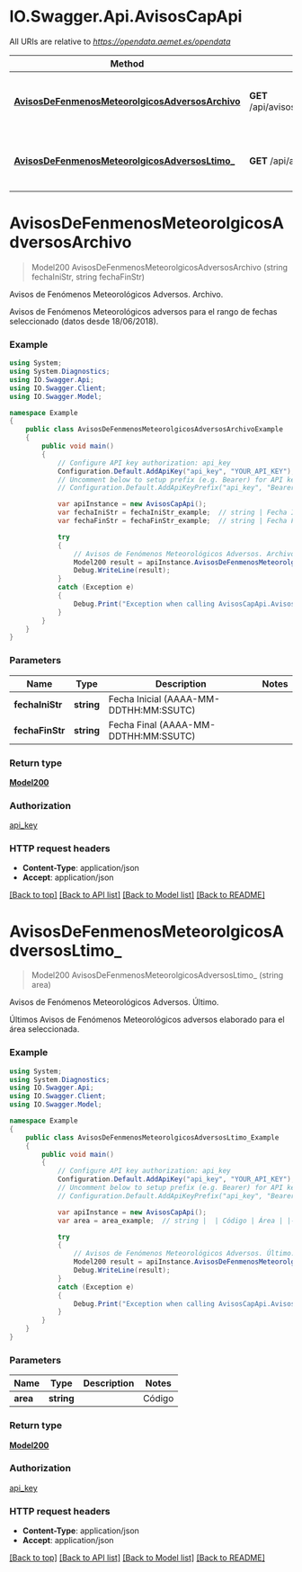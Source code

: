 # IO.Swagger.Api.AvisosCapApi

All URIs are relative to *https://opendata.aemet.es/opendata*

Method | HTTP request | Description
------------- | ------------- | -------------
[**AvisosDeFenmenosMeteorolgicosAdversosArchivo**](AvisosCapApi.md#avisosdefenmenosmeteorolgicosadversosarchivo) | **GET** /api/avisos_cap/archivo/fechaini/{fechaIniStr}/fechafin/{fechaFinStr} | Avisos de Fenómenos Meteorológicos Adversos. Archivo.
[**AvisosDeFenmenosMeteorolgicosAdversosLtimo_**](AvisosCapApi.md#avisosdefenmenosmeteorolgicosadversosltimo_) | **GET** /api/avisos_cap/ultimoelaborado/area/{area} | Avisos de Fenómenos Meteorológicos Adversos. Último.


<a name="avisosdefenmenosmeteorolgicosadversosarchivo"></a>
# **AvisosDeFenmenosMeteorolgicosAdversosArchivo**
> Model200 AvisosDeFenmenosMeteorolgicosAdversosArchivo (string fechaIniStr, string fechaFinStr)

Avisos de Fenómenos Meteorológicos Adversos. Archivo.

 Avisos de Fenómenos Meteorológicos adversos para el rango de fechas seleccionado (datos desde 18/06/2018).

### Example
```csharp
using System;
using System.Diagnostics;
using IO.Swagger.Api;
using IO.Swagger.Client;
using IO.Swagger.Model;

namespace Example
{
    public class AvisosDeFenmenosMeteorolgicosAdversosArchivoExample
    {
        public void main()
        {
            // Configure API key authorization: api_key
            Configuration.Default.AddApiKey("api_key", "YOUR_API_KEY");
            // Uncomment below to setup prefix (e.g. Bearer) for API key, if needed
            // Configuration.Default.AddApiKeyPrefix("api_key", "Bearer");

            var apiInstance = new AvisosCapApi();
            var fechaIniStr = fechaIniStr_example;  // string | Fecha Inicial (AAAA-MM-DDTHH:MM:SSUTC)
            var fechaFinStr = fechaFinStr_example;  // string | Fecha Final (AAAA-MM-DDTHH:MM:SSUTC)

            try
            {
                // Avisos de Fenómenos Meteorológicos Adversos. Archivo.
                Model200 result = apiInstance.AvisosDeFenmenosMeteorolgicosAdversosArchivo(fechaIniStr, fechaFinStr);
                Debug.WriteLine(result);
            }
            catch (Exception e)
            {
                Debug.Print("Exception when calling AvisosCapApi.AvisosDeFenmenosMeteorolgicosAdversosArchivo: " + e.Message );
            }
        }
    }
}
```

### Parameters

Name | Type | Description  | Notes
------------- | ------------- | ------------- | -------------
 **fechaIniStr** | **string**| Fecha Inicial (AAAA-MM-DDTHH:MM:SSUTC) | 
 **fechaFinStr** | **string**| Fecha Final (AAAA-MM-DDTHH:MM:SSUTC) | 

### Return type

[**Model200**](Model200.md)

### Authorization

[api_key](../README.md#api_key)

### HTTP request headers

 - **Content-Type**: application/json
 - **Accept**: application/json

[[Back to top]](#) [[Back to API list]](../README.md#documentation-for-api-endpoints) [[Back to Model list]](../README.md#documentation-for-models) [[Back to README]](../README.md)

<a name="avisosdefenmenosmeteorolgicosadversosltimo_"></a>
# **AvisosDeFenmenosMeteorolgicosAdversosLtimo_**
> Model200 AvisosDeFenmenosMeteorolgicosAdversosLtimo_ (string area)

Avisos de Fenómenos Meteorológicos Adversos. Último.

 Últimos Avisos de Fenómenos Meteorológicos adversos elaborado para el área seleccionada.

### Example
```csharp
using System;
using System.Diagnostics;
using IO.Swagger.Api;
using IO.Swagger.Client;
using IO.Swagger.Model;

namespace Example
{
    public class AvisosDeFenmenosMeteorolgicosAdversosLtimo_Example
    {
        public void main()
        {
            // Configure API key authorization: api_key
            Configuration.Default.AddApiKey("api_key", "YOUR_API_KEY");
            // Uncomment below to setup prefix (e.g. Bearer) for API key, if needed
            // Configuration.Default.AddApiKeyPrefix("api_key", "Bearer");

            var apiInstance = new AvisosCapApi();
            var area = area_example;  // string |  | Código | Área | |- -- -- -- -- -|- -- -- -- -- -| | esp  | España| | 61  | Andalucía   | | 62  | Aragón   | | 63  | Asturias, Principado de  | | 64  | Ballears, Illes   | | 78  | Ceuta   | | 65  | Canarias   | | 66  | Cantabria   | | 67  | Castilla y León   | | 68  | Castilla - La Mancha   | | 69  | Cataluña   | | 77  | Comunitat Valenciana   | | 70  | Extremadura   | | 71  | Galicia   | | 72  | Madrid, Comunidad de    | | 79  | Melilla   | | 73  | Murcia, Región de   | | 74  | Navarra, Comunidad Foral de   | | 75  | País Vasco | | 76  | Rioja, La

            try
            {
                // Avisos de Fenómenos Meteorológicos Adversos. Último.
                Model200 result = apiInstance.AvisosDeFenmenosMeteorolgicosAdversosLtimo_(area);
                Debug.WriteLine(result);
            }
            catch (Exception e)
            {
                Debug.Print("Exception when calling AvisosCapApi.AvisosDeFenmenosMeteorolgicosAdversosLtimo_: " + e.Message );
            }
        }
    }
}
```

### Parameters

Name | Type | Description  | Notes
------------- | ------------- | ------------- | -------------
 **area** | **string**|  | Código | Área | |- -- -- -- -- -|- -- -- -- -- -| | esp  | España| | 61  | Andalucía   | | 62  | Aragón   | | 63  | Asturias, Principado de  | | 64  | Ballears, Illes   | | 78  | Ceuta   | | 65  | Canarias   | | 66  | Cantabria   | | 67  | Castilla y León   | | 68  | Castilla - La Mancha   | | 69  | Cataluña   | | 77  | Comunitat Valenciana   | | 70  | Extremadura   | | 71  | Galicia   | | 72  | Madrid, Comunidad de    | | 79  | Melilla   | | 73  | Murcia, Región de   | | 74  | Navarra, Comunidad Foral de   | | 75  | País Vasco | | 76  | Rioja, La | 

### Return type

[**Model200**](Model200.md)

### Authorization

[api_key](../README.md#api_key)

### HTTP request headers

 - **Content-Type**: application/json
 - **Accept**: application/json

[[Back to top]](#) [[Back to API list]](../README.md#documentation-for-api-endpoints) [[Back to Model list]](../README.md#documentation-for-models) [[Back to README]](../README.md)

